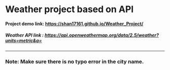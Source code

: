 # Weather project based on API
#### Project demo link: https://shan17161.github.io/Weather_Project/
##### Weather API link : https://api.openweathermap.org/data/2.5/weather?units=metric&q=
<hr>
 <h3>Note: Make sure there is no typo error in the city name.</h3>
